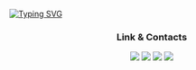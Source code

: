 <a href="https://git.io/typing-svg"><img src="https://readme-typing-svg.demolab.com?font=Rubik+Doodle+Shadow&size=50&pause=1000&color=38508D&center=true&vCenter=true&random=false&width=1300&height=150&lines=Hello%2C+I'm+GaYoung+%3A)" alt="Typing SVG" /></a>

<h3 align="center">Link & Contacts</h3>
<p align="center">
  <a href="https://blog.naver.com/okmohae" target="_blank"><img src="https://img.shields.io/badge/BLOG-09B3AF?style=for-the-badge&logo=storyblok&logoColor=white"/></a>
  <a href="https://velog.io/@kaouo" target="_blank"><img src="https://img.shields.io/badge/VELOG-20C997?style=for-the-badge&logo=velog&logoColor=white"/></a>
  <a href="https://www.instagram.com/kaouo.i" target="_blank"><img src="https://img.shields.io/badge/INSTAGRAM-E4405F?style=for-the-badge&logo=instagram&logoColor=white"/></a>
  <a href="https://www.youtube.com/channel/UCaRDi8Oq65CM84tslSiKJVQ" target="_blank"><img src="https://img.shields.io/badge/YOUTUBE-FF0000?style=for-the-badge&logo=youtube&logoColor=white"/></a>
</p>
